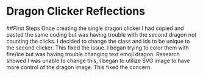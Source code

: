 # Dragon Clicker Reflections

##First Steps
Once creating the single dragon clicker I had copied and pasted the same coding but was having trouble with the second dragon not counting the clicks. 
I decided to change the class and ids to  be unique to the second clicker. This fixed the issue.
I began trying to color them with fire/ice but was having trouble changing text emoji dragon. 
Research showed I was unable to change this, I began to utilize SVG image to have more control of the dragon image. This fixed the concern.
